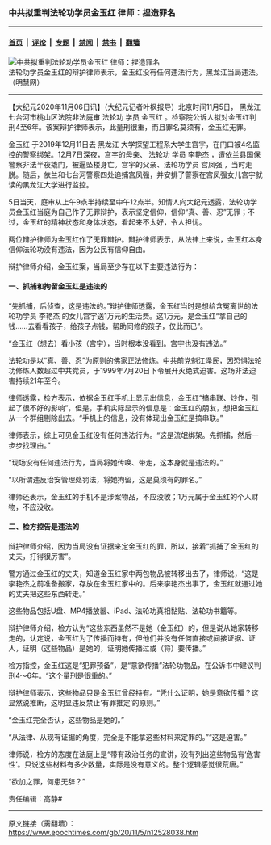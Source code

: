 ### 中共拟重判法轮功学员金玉红 律师：捏造罪名

---

#### [首页](../../../..?n12528038) &nbsp;|&nbsp; [评论](../../../../../epoch-comment?n12528038) &nbsp;|&nbsp; [专题](../../../../../epoch-special?n12528038) &nbsp;|&nbsp; [禁闻](../../../../../epoch-news?n12528038) &nbsp;|&nbsp; [禁书](../../../../../books?n12528038) &nbsp;|&nbsp; [翻墙](https://github.com/gfw-breaker/nogfw/blob/master/README.md?n12528038)


<div><img alt="中共拟重判法轮功学员金玉红 律师：捏造罪名" class="attachment-djy_600_400 size-djy_600_400 wp-post-image" src="https://i.epochtimes.com/assets/uploads/2020/11/A4-1.jpg"/>
<div class="caption">
 法轮功学员金玉红的辩护律师表示，金玉红没有任何违法行为，黑龙江当局违法。（明慧网）
</div></div><hr/><div class="post_content" id="artbody" itemprop="articleBody">
 <!-- article content begin -->
 <p>
  【大纪元2020年11月06日讯】（大纪元记者叶枫报导）北京时间11月5日，
  <ok href="https://www.epochtimes.com/gb/tag/%E9%BB%91%E9%BE%99%E6%B1%9F.html">
   黑龙江
  </ok>
  七台河市桃山区法院非法庭审
  <ok href="https://www.epochtimes.com/gb/tag/%E6%B3%95%E8%BD%AE%E5%8A%9F.html">
   法轮功
  </ok>
  学员
  <ok href="https://www.epochtimes.com/gb/tag/%E9%87%91%E7%8E%89%E7%BA%A2.html">
   金玉红
  </ok>
  。检察院公诉人拟对金玉红判刑4至6年。该案辩护律师表示，此量刑很重，而且罪名莫须有，金玉红无罪。
 </p>
 <p>
  <ok href="https://www.epochtimes.com/gb/tag/%E9%87%91%E7%8E%89%E7%BA%A2.html">
   金玉红
  </ok>
  于2019年12月11日去
  <ok href="https://www.epochtimes.com/gb/tag/%E9%BB%91%E9%BE%99%E6%B1%9F.html">
   黑龙江
  </ok>
  大学探望工程系大学生宫宇，在门口被4名监控的警察绑架。12月7日深夜，宫宇的母亲、
  <ok href="https://www.epochtimes.com/gb/tag/%E6%B3%95%E8%BD%AE%E5%8A%9F.html">
   法轮功
  </ok>
  学员
  <ok href="https://www.epochtimes.com/gb/tag/%E6%9D%8E%E8%89%B3%E6%9D%B0.html">
   李艳杰
  </ok>
  ，遭依兰县国保警察非法半夜撬门，被逼坠楼身亡。宫宇的父亲、法轮功学员
  <ok href="https://www.epochtimes.com/gb/tag/%E5%AE%AB%E5%87%A4%E5%BC%BA.html">
   宫凤强
  </ok>
  ，当时走脱。随后，依兰和七台河警察四处追捕宫凤强，并安排了警察在宫凤强女儿宫宇就读的黑龙江大学进行监控。
 </p>
 <p>
  5日当天，庭审从上午9点半持续至中午12点半。知情人向大纪元透露，法轮功学员金玉红当庭为自己作了无罪辩护，表示坚定信仰，信仰“真、善、忍”无罪；不过，金玉红的精神状态和身体状态，看起来不太好，令人担忧。
 </p>
 <p>
  两位辩护律师为金玉红作了无罪辩护。辩护律师表示，从法律上来说，金玉红本身信仰法轮功没有违法，因为公民有信仰自由。
 </p>
 <p>
  辩护律师介绍，金玉红案，当局至少存在以下主要违法行为：
 </p>
 <h4>
  一、抓捕和拘留金玉红是违法的
 </h4>
 <p>
  “先抓捕，后侦查，这是违法的。”辩护律师透露，金玉红当时是想给含冤离世的法轮功学员
  <ok href="https://www.epochtimes.com/gb/tag/%E6%9D%8E%E8%89%B3%E6%9D%B0.html">
   李艳杰
  </ok>
  的女儿宫宇送1万元的生活费。这1万元，是金玉红“拿自己的钱……去看看孩子，给孩子点钱，帮助同修的孩子，仅此而已”。
 </p>
 <p>
  “金玉红（想去）看小孩（宫宇），当时根本没看到。宫宇也没有违法。”
 </p>
 <p>
  法轮功是以“真、善、忍”为原则的佛家正法修炼。中共前党魁江泽民，因恐惧法轮功修炼人数超过中共党员，于1999年7月20日下令展开灭绝式迫害。这场非法迫害持续21年至今。
 </p>
 <p>
  律师透露，检方表示，依据金玉红手机上显示出信息，金玉红“搞串联、炒作，引起了很不好的影响”，但是，手机实际显示的信息是：金玉红的朋友，想把金玉红从一个群组剔除出去。“手机上的信息，没有体现出金玉红是搞串联。”
 </p>
 <p>
  律师表示，综上可见金玉红没有任何违法行为。“这是流氓绑架。先抓捕，然后一步步找理由。”
 </p>
 <p>
  “现场没有任何违法行为，当局将她传唤、带走，这本身就是违法的。”
 </p>
 <p>
  “以所谓违反治安管理处罚法，将她拘留，这是莫须有的罪名。”
 </p>
 <p>
  律师还表示，金玉红的手机不是涉案物品，不应没收；1万元属于金玉红的个人财物，不应没收。
 </p>
 <h4>
  二、检方控告是违法的
 </h4>
 <p>
  辩护律师介绍，因为当局没有证据来定金玉红的罪，所以，接着“抓捕了金玉红的丈夫，打得很厉害”。
 </p>
 <p>
  警方通过金玉红的丈夫，知道金玉红家中两包物品被转移出去了，律师说，“这是李艳杰之前准备搬家，存放在金玉红家中的。后来李艳杰出事了，金玉红就通过她的丈夫把这些东西转走。”
 </p>
 <p>
  这些物品包括U盘、MP4播放器、iPad、法轮功真相黏贴、法轮功书籍等。
 </p>
 <p>
  辩护律师介绍，检方认为“这些东西虽然不是她（金玉红）的，但是说从她家转移走的，认定说，金玉红为了传播而持有，但他们并没有任何直接或间接证据、证人，证明（这些物品）是她的，证明她传播过或（将）要传播。”
 </p>
 <p>
  检方指控，金玉红这是“犯罪预备”，是“意欲传播”法轮功物品，在公诉书中建议判刑4～6年。“这个量刑是很重的。”
 </p>
 <p>
  辩护律师表示，这些物品只是金玉红曾经持有。“凭什么证明，她是意欲传播？这显然说推断，这明显违反禁止‘有罪推定’的原则。”
 </p>
 <p>
  “金玉红完全否认，这些物品是她的。”
 </p>
 <p>
  “从法律、从现有证据的角度，完全是不能拿这些材料来定罪的。”“这是迫害。”
 </p>
 <p>
  律师说，检方的态度在法庭上是“带有政治任务的宣讲，没有列出这些物品有‘危害性’。只说这些材料有多少数量，实际是没有意义的。整个逻辑感觉很荒唐。”
 </p>
 <p>
  “欲加之罪，何患无辞？”
 </p>
 <p>
  责任编辑：高静#
 </p>
 <!-- article content end -->
 <div id="below_article_ad">
 </div>
</div>


---

原文链接（需翻墙）：https://www.epochtimes.com/gb/20/11/5/n12528038.htm